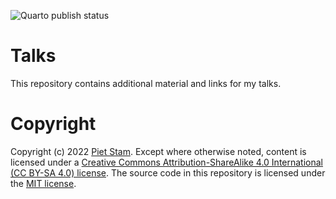 ![Quarto publish status](https://github.com/pjastam/talks/actions/workflows/publish.yml/badge.svg)

# Talks

This repository contains additional material and links for my talks.

# Copyright

Copyright (c) 2022 [Piet Stam](https://www.pietstam.nl). Except where otherwise noted, content is licensed under a [Creative Commons Attribution-ShareAlike 4.0 International (CC BY-SA 4.0) license](https://creativecommons.org/licenses/by-sa/4.0/). The source code in this repository is licensed under the [MIT license](https://github.com/pjastam/blog-quarto/blob/main/LICENSE.md).

